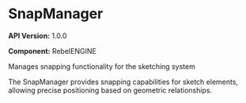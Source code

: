# SnapManager

**API Version:** 1.0.0

**Component:** RebelENGINE

Manages snapping functionality for the sketching system

The SnapManager provides snapping capabilities for sketch elements,
allowing precise positioning based on geometric relationships.

